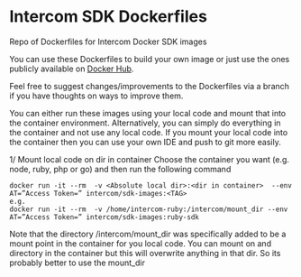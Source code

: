 # Intercom SDK Dockerfiles
Repo of Dockerfiles for Intercom Docker SDK images

You can use these Dockerfiles to build your own image or just use the ones publicly available on [Docker Hub](https://hub.docker.com/r/intercom/sdk-images/).

Feel free to suggest changes/improvements to the Dockerfiles via a branch if you have thoughts on ways to improve them.

You can either run these images using your local code and mount that into the container environment.
Alternatively, you can simply do everything in the container and not use any local code.
If you mount your local code into the container then you can use your own IDE and push to git more easily.

1/ Mount local code on dir in container
Choose the container you want (e.g. node, ruby, php or go) and then run the following command <br>
```
docker run -it --rm  -v <Absolute local dir>:<dir in container>  --env AT=”Access Token=” intercom/sdk-images:<TAG>
e.g.
docker run -it --rm  -v /home/intercom-ruby:/intercom/mount_dir --env AT=”Access Token=” intercom/sdk-images:ruby-sdk
```

Note that the directory /intercom/mount_dir was specifically added to be a mount point in the container for you local code. You can mount on and directory in the container but this will overwrite anything in that dir. So its probably better to use the mount_dir
